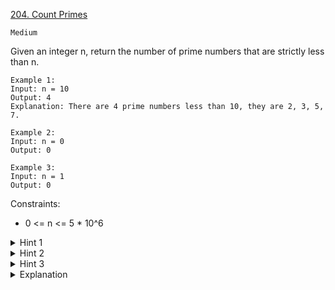 [204. Count Primes](https://leetcode.com/problems/count-primes/)

`Medium`

Given an integer n, return the number of prime numbers that are strictly less than n.

```
Example 1:
Input: n = 10
Output: 4
Explanation: There are 4 prime numbers less than 10, they are 2, 3, 5, 7.

Example 2:
Input: n = 0
Output: 0

Example 3:
Input: n = 1
Output: 0
```

Constraints:

- 0 <= n <= 5 * 10^6

<details>
<summary>Hint 1</summary>

Checking all the integers in the range [1, n - 1] is not efficient. Think about a better approach.
</details>

<details>
<summary>Hint 2</summary>

Since most of the numbers are not primes, we need a fast approach to exclude the non-prime integers.
</details>

<details>
<summary>Hint 3</summary>

Use Sieve of Eratosthenes.
</details>

<details>
<summary>Explanation</summary>

[如何高效搜尋質數](https://labuladong.github.io/algo/4/32/116/)

[time complexity](https://blog.csdn.net/Gavin_Nicholas/article/details/88974079): $O(nlogn)$
</details>